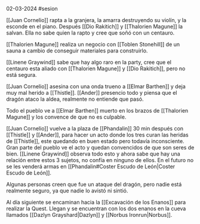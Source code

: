 02-03-2024
#sesion 

[[Juan Cornelio]] rapta a la granjera, la amarra destruyendo su violín, y la esconde en el piano.
Después [[Dio Rakitich]] y [[Thalorien Magune]] la salvan. Ella no sabe quien la rapto y cree que soñó con un centauro.

[[Thalorien Magune]] realiza un negocio con [[Toblen Stonehill]] de un sauna a cambio de conseguir materiales para construirlo.

[[Linene Graywind]] sabe que hay algo raro en la party, cree que el centauro esta aliado con [[Thalorien Magune]] y [[Dio Rakitich]], pero no está segura.

[[Juan Cornelio]] asesina con una onda trueno a [[Elmar Barthen]] y deja muy mal herido a [[Thistle]]. [[Ander]] presencio todo y piensa que el dragón ataco la aldea, realmente no entiende que pasó.

Todo el pueblo ve a [[Elmar Barthen]] muerto en los brazos de [[Thalorien Magune]] y los convence de que no es culpable.

[[Juan Cornelio]] vuelve a la plaza de [[Phandalin]] 30 min después con [[Thistle]] y [[Ander]], para hacer un acto donde los tres curan las heridas de [[Thistle]], este quedando en buen estado pero todavía inconsciente. Gran parte del pueblo ve el acto y quedan convencidos de que son seres de bien. [[Linene Graywind]] observa todo esto y ahora sabe que hay una relación entre estos 3 sujetos, no confía en ninguno de ellos. En el futuro no se les venderá armas en [[Phandalin#Coster Escudo de León|Coster Escudo de León]].

Algunas personas creen que fue un ataque del dragón, pero nadie está realmente seguro, ya que nadie lo avistó ni sintió.

Al día siguiente se encaminan hacia la [[Excavación de los Enanos]] para realizar la Quest. Llegan y se encuentran con los dos enanos en la cueva llamados [[Dazlyn Grayshard|Dazlyn]] y [[Norbus Ironrun|Norbus]].